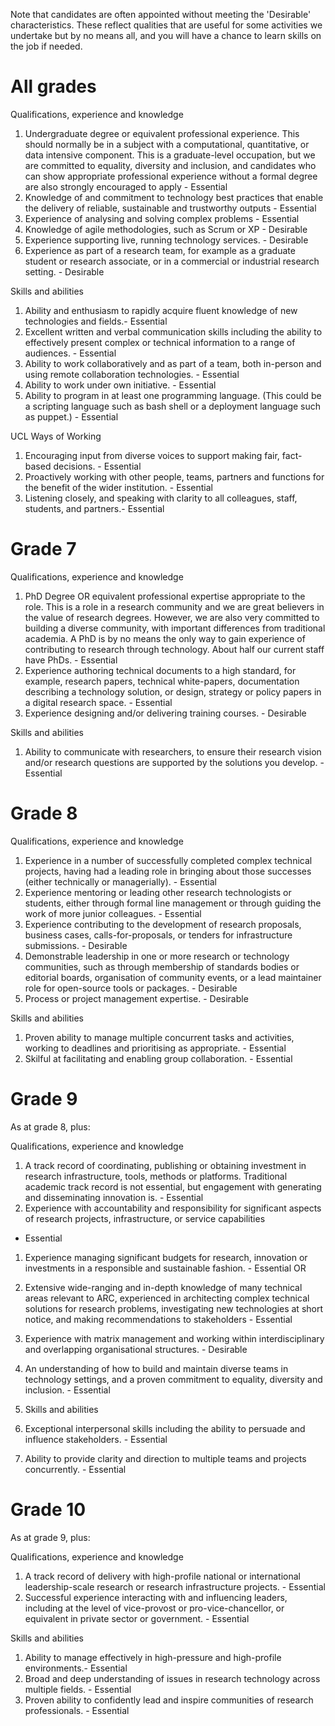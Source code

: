 
Note that candidates are often appointed without meeting the 'Desirable' characteristics. These reflect qualities that are useful for some activities we undertake but by no means all, and you will have a chance to learn skills on the job if needed.

# All grades

Qualifications, experience and knowledge

1. Undergraduate degree or equivalent professional experience. This should normally be in a subject with a computational, quantitative, or data intensive component. This is a graduate-level occupation, but we are committed to equality, diversity and inclusion, and candidates who can show appropriate professional experience without a formal degree are also strongly encouraged to apply - Essential 
1. Knowledge of and commitment to technology best practices that enable the delivery of reliable, sustainable and trustworthy outputs - Essential
1. Experience of analysing and solving complex problems - Essential
1. Knowledge of agile methodologies, such as Scrum or XP - Desirable
1. Experience supporting live, running technology services. - Desirable
1. Experience as part of a research team, for example as a graduate student or research associate, or in a commercial or industrial research setting. - Desirable

Skills and abilities

1. Ability and enthusiasm to rapidly acquire fluent knowledge of new technologies and fields.- Essential
1. Excellent written and verbal communication skills including the ability to effectively present complex or technical information to a range of audiences. - Essential
1. Ability to work collaboratively and as part of a team, both in-person and using remote collaboration technologies. - Essential
1. Ability to work under own initiative. - Essential
1. Ability to program in at least one programming language. (This could be a scripting language such as bash shell or a deployment language such as puppet.) - Essential

UCL Ways of Working

1. Encouraging input from diverse voices to support making fair, fact-based decisions. - Essential
1. Proactively working with other people, teams, partners and functions for the benefit of the wider institution. - Essential
1. Listening closely, and speaking with clarity to all colleagues, staff, students, and partners.- Essential

# Grade 7

Qualifications, experience and knowledge

1. PhD Degree OR equivalent professional expertise appropriate to the role. This is a role in a research community and we are great believers in the value of research degrees. However, we are also very committed to building a diverse community, with important differences from traditional academia. A PhD is by no means the only way to gain experience of contributing to research through technology. About half our current staff have PhDs. - Essential
1. Experience authoring technical documents to a high standard, for example, research papers, technical white-papers, documentation describing a technology solution, or design, strategy or policy papers in a digital research space. - Essential
1. Experience designing and/or delivering training courses. - Desirable

Skills and abilities

1. Ability to communicate with researchers, to ensure their research vision and/or research questions are supported by the solutions you develop. - Essential

# Grade 8

Qualifications, experience and knowledge

1. Experience in a number of successfully completed complex technical projects, having had a leading role in bringing about those successes (either technically or managerially). - Essential
1. Experience mentoring or leading other research technologists or students, either through formal line management or through guiding the work of more junior colleagues. - Essential
1. Experience contributing to the development of research proposals, business cases, calls-for-proposals, or tenders for infrastructure submissions. - Desirable
1. Demonstrable leadership in one or more research or technology communities, such as through membership of standards bodies or editorial boards, organisation of community events, or a lead maintainer role for open-source tools or packages. - Desirable
1. Process or project management expertise. - Desirable

Skills and abilities

1. Proven ability to manage multiple concurrent tasks and activities, working to deadlines and prioritising as appropriate. - Essential
1. Skilful at facilitating and enabling group collaboration. - Essential

# Grade 9

As at grade 8, plus:

Qualifications, experience and knowledge

1. A track record of coordinating, publishing or obtaining investment in research infrastructure, tools, methods or platforms. Traditional academic track record is not essential, but engagement with generating and disseminating innovation is. - Essential
1. Experience with accountability and responsibility for significant aspects of research projects, infrastructure, or service capabilities
- Essential
1. Experience managing significant budgets for research, innovation or investments in a responsible and sustainable fashion. - Essential OR
1. Extensive wide-ranging and in-depth knowledge of many technical areas relevant to ARC, experienced in architecting complex technical solutions for research problems, investigating new technologies at short notice, and making recommendations to stakeholders - Essential
1. Experience with matrix management and working within interdisciplinary and overlapping organisational structures. - Desirable
1. An understanding of how to build and maintain diverse teams in technology settings, and a proven commitment to equality, diversity and inclusion. - Essential

1. Skills and abilities

1. Exceptional interpersonal skills including the ability to persuade and influence stakeholders. - Essential
1. Ability to provide clarity and direction to multiple teams and projects concurrently. - Essential

# Grade 10

As at grade 9, plus:

Qualifications, experience and knowledge

1. A track record of delivery with high-profile national or international leadership-scale research or research infrastructure projects. - Essential
1. Successful experience interacting with and influencing leaders, including at the level of vice-provost or pro-vice-chancellor, or equivalent in private sector or government. - Essential

Skills and abilities

1. Ability to manage effectively in high-pressure and high-profile environments.- Essential
1. Broad and deep understanding of issues in research technology across multiple fields. - Essential
1. Proven ability to confidently lead and inspire communities of research professionals. - Essential
